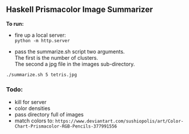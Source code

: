 ## Haskell Prismacolor Image Summarizer


__To run:__
- fire up a local server:<br>
`python -m http.server`

- pass the summarize.sh script two arguments.<br>
The first is the number of clusters.<br>
The second a jpg file in the images sub-directory.<br>

`./summarize.sh 5 tetris.jpg`



### Todo:
- kill for server
- color densities
- pass directory full of images
- match colors to:
  `https://www.deviantart.com/sushiopolis/art/Color-Chart-Prismacolor-RGB-Pencils-377991556`